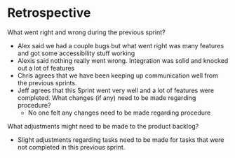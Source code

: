 # Retrospective

What went right and wrong during the previous sprint?
- Alex said we had a couple bugs but what went right was many features and got some accessibility stuff working
- Alexis said nothing really went wrong. Integration was solid and knocked out a lot of features
- Chris agrees that we have been keeping up communication well from the previous sprints.
- Jeff agrees that this Sprint went very well and a lot of features were completed.
What changes (if any) need to be made regarding procedure?
    - No one felt any changes need to be made regarding procedure

What adjustments might need to be made to the product backlog?
- Slight adjustments regarding tasks need to be made for tasks that were not completed in this previous sprint.